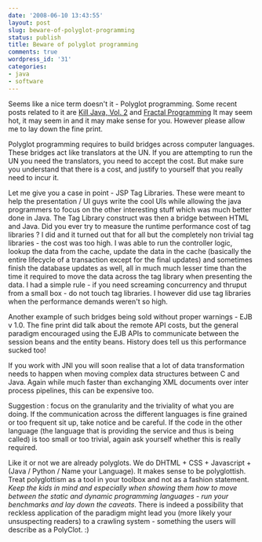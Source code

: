 ```yaml
---
date: '2008-06-10 13:43:55'
layout: post
slug: beware-of-polyglot-programming
status: publish
title: Beware of polyglot programming
comments: true
wordpress_id: '31'
categories:
- java
- software
---
```


Seems like a nice term doesn't it - Polyglot programming. Some recent posts related to it are [Kill Java, Vol. 2](http://www.jroller.com/aalmiray/entry/kill_java_vol_2) and [Fractal Programming](http://ola-bini.blogspot.com/2008/06/fractal-programming.html) It may seem hot, it may seem in and it may make sense for you. However please allow me to lay down the fine print.

Polyglot programming requires to build bridges across computer languages. These bridges act like translators at the UN. If you are attempting to run the UN you need the translators, you need to accept the cost. But make sure you understand that there is a cost, and justify to yourself that you really need to incur it.

Let me give you a case in point - JSP Tag Libraries. These were meant to help the presentation / UI guys write the cool UIs while allowing the java programmers to focus on the other interesting stuff which was much better done in Java. The Tag Library construct was then a bridge between HTML and Java. Did you ever try to measure the runtime performance cost of tag libraries ? I did and it turned out that for all but the completely  non trivial tag libraries - the cost was too high. I was able to run the controller logic, lookup the data from the cache, update the data in the cache (basically the entire lifecycle of a transaction except for the final updates) and sometimes finish the database updates as well, all in much much lesser time than the time it required to move the data across the tag library when presenting the data. I had a simple rule - if you need screaming concurrency and thruput from a small box - do not touch tag libraries. I however did use tag libraries when the performance demands weren't so high.

Another example of such bridges being sold without proper warnings - EJB v 1.0. The fine print did talk about the remote API costs, but the general paradigm encouraged using the EJB APIs to communicate between the session beans and the entity beans. History does tell us this performance sucked too!

If you work with JNI you will soon realise that a lot of data transformation needs to happen when moving complex data structures between C and Java. Again while much faster than exchanging XML documents over inter process pipelines, this can be expensive too.

Suggestion : focus on the granularity and the triviality of what you are doing. If the communication across the different languages is fine grained or too frequent sit up, take notice and be careful. If the code in the other language (the language that is providing the service and thus is being called) is too small or too trivial, again ask yourself whether this is really required.

Like it or not we are already polyglots. We do DHTML + CSS + Javascript + (Java / Python / Name your Language). It makes sense to be polyglottish. Treat polyglottism as a tool in your toolbox and not as a fashion statement. _Keep the kids in mind and especially when showing them how to move between the static and dynamic programming languages - run your benchmarks and lay down the caveats_. There is indeed a possibility that reckless application of the paradigm might lead you (more likely your unsuspecting readers) to a crawling system - something the users will describe as a PolyClot.  :)
